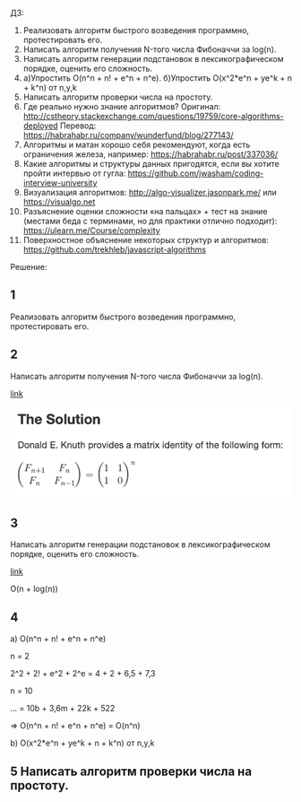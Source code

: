 ДЗ:
1) Реализовать алгоритм быстрого возведения программно, протестировать его.
2) Написать алгоритм получения N-того числа Фибоначчи за log(n).
3) Написать алгоритм генерации подстановок в лексикографическом порядке, оценить его сложность.
4) а)Упростить O(n^n + n! + e^n + n^e). б)Упростить O(x^2*e^n + ye^k + n + k^n) от n,y,k
5) Написать алгоритм проверки числа на простоту.
6) Где реально нужно знание алгоритмов? Оригинал:
http://cstheory.stackexchange.com/questions/19759/core-algorithms-deployed
Перевод: https://habrahabr.ru/company/wunderfund/blog/277143/
7) Алгоритмы и матан хорошо себя рекомендуют, когда есть ограничения железа, например:
https://habrahabr.ru/post/337036/
8) Какие алгоритмы и структуры данных пригодятся, если вы хотите пройти интервью от гугла: https://github.com/jwasham/coding-interview-university
9) Визуализация алгоритмов: http://algo-visualizer.jasonpark.me/ или https://visualgo.net
10) Разъяснение оценки сложности «на пальцах» + тест на знание (местами беда с терминами, но для практики отлично подходит): https://ulearn.me/Course/complexity
11) Поверхностное объяснение некоторых структур и алгоритмов: https://github.com/trekhleb/javascript-algorithms

Решение:
## 1

Реализовать алгоритм быстрого возведения программно, протестировать его.

## 2 

Написать алгоритм получения N-того числа Фибоначчи за log(n).

[link](https://kukuruku.co/post/the-nth-fibonacci-number-in-olog-n/)

![](fib_log_n.png)

## 3 

Написать алгоритм генерации подстановок в лексикографическом порядке, оценить его сложность.

[link](https://habr.com/ru/post/428552/)

O(n + log(n))

## 4 

a) O(n^n + n! + e^n + n^e)

n = 2 

2^2 + 2! + e^2 + 2^e = 4 + 2 + 6,5 + 7,3

n = 10 

... = 10b + 3,6m + 22k + 522

=> O(n^n + n! + e^n + n^e) = O(n^n)

b) O(x^2*e^n + ye^k + n + k^n) от n,y,k

## 5 Написать алгоритм проверки числа на простоту.


